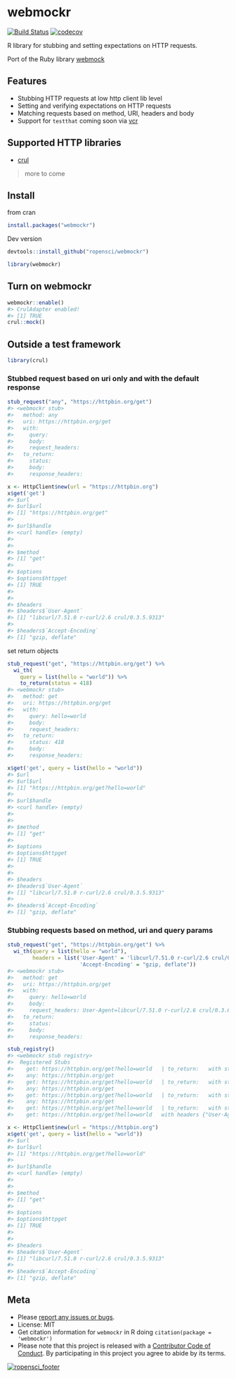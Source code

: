 webmockr
========



[![Build Status](https://travis-ci.org/ropensci/webmockr.svg?branch=master)](https://travis-ci.org/ropensci/webmockr)
[![codecov](https://codecov.io/gh/ropensci/webmockr/branch/master/graph/badge.svg)](https://codecov.io/gh/ropensci/webmockr)

R library for stubbing and setting expectations on HTTP requests.

Port of the Ruby library [webmock](https://github.com/bblimke/webmock)


## Features

* Stubbing HTTP requests at low http client lib level
* Setting and verifying expectations on HTTP requests
* Matching requests based on method, URI, headers and body
* Support for `testthat` coming soon via [vcr](https://github.com/ropenscilabs/vcr)

## Supported HTTP libraries

* [crul](https://github.com/ropensci/crul)

> more to come

## Install

from cran


```r
install.packages("webmockr")
```

Dev version


```r
devtools::install_github("ropensci/webmockr")
```


```r
library(webmockr)
```

## Turn on webmockr


```r
webmockr::enable()
#> CrulAdapter enabled!
#> [1] TRUE
crul::mock()
```

## Outside a test framework


```r
library(crul)
```

### Stubbed request based on uri only and with the default response


```r
stub_request("any", "https://httpbin.org/get")
#> <webmockr stub> 
#>   method: any
#>   uri: https://httpbin.org/get
#>   with: 
#>     query: 
#>     body: 
#>     request_headers: 
#>   to_return: 
#>     status: 
#>     body: 
#>     response_headers:
```


```r
x <- HttpClient$new(url = "https://httpbin.org")
x$get('get')
#> $url
#> $url$url
#> [1] "https://httpbin.org/get"
#> 
#> $url$handle
#> <curl handle> (empty)
#> 
#> 
#> $method
#> [1] "get"
#> 
#> $options
#> $options$httpget
#> [1] TRUE
#> 
#> 
#> $headers
#> $headers$`User-Agent`
#> [1] "libcurl/7.51.0 r-curl/2.6 crul/0.3.5.9313"
#> 
#> $headers$`Accept-Encoding`
#> [1] "gzip, deflate"
```

set return objects


```r
stub_request("get", "https://httpbin.org/get") %>%
  wi_th(
    query = list(hello = "world")) %>%
    to_return(status = 418)
#> <webmockr stub> 
#>   method: get
#>   uri: https://httpbin.org/get
#>   with: 
#>     query: hello=world
#>     body: 
#>     request_headers: 
#>   to_return: 
#>     status: 418
#>     body: 
#>     response_headers:
```


```r
x$get('get', query = list(hello = "world"))
#> $url
#> $url$url
#> [1] "https://httpbin.org/get?hello=world"
#> 
#> $url$handle
#> <curl handle> (empty)
#> 
#> 
#> $method
#> [1] "get"
#> 
#> $options
#> $options$httpget
#> [1] TRUE
#> 
#> 
#> $headers
#> $headers$`User-Agent`
#> [1] "libcurl/7.51.0 r-curl/2.6 crul/0.3.5.9313"
#> 
#> $headers$`Accept-Encoding`
#> [1] "gzip, deflate"
```

### Stubbing requests based on method, uri and query params


```r
stub_request("get", "https://httpbin.org/get") %>%
  wi_th(query = list(hello = "world"), 
        headers = list('User-Agent' = 'libcurl/7.51.0 r-curl/2.6 crul/0.3.6', 
                       'Accept-Encoding' = "gzip, deflate"))
#> <webmockr stub> 
#>   method: get
#>   uri: https://httpbin.org/get
#>   with: 
#>     query: hello=world
#>     body: 
#>     request_headers: User-Agent=libcurl/7.51.0 r-curl/2.6 crul/0.3.6, Accept-Encoding=gzip, deflate
#>   to_return: 
#>     status: 
#>     body: 
#>     response_headers:
```


```r
stub_registry()
#> <webmockr stub registry> 
#>  Registered Stubs
#>    get: https://httpbin.org/get?hello=world   | to_return:   with status 418 
#>    any: https://httpbin.org/get 
#>    get: https://httpbin.org/get?hello=world   | to_return:   with status 418 
#>    any: https://httpbin.org/get 
#>    get: https://httpbin.org/get?hello=world   | to_return:   with status 418 
#>    any: https://httpbin.org/get 
#>    get: https://httpbin.org/get?hello=world   | to_return:   with status 418 
#>    get: https://httpbin.org/get?hello=world   with headers {"User-Agent":"libcurl/7.51.0 r-curl/2.6 crul/0.3.6","Accept-Encoding":"gzip, deflate"}
```


```r
x <- HttpClient$new(url = "https://httpbin.org")
x$get('get', query = list(hello = "world"))
#> $url
#> $url$url
#> [1] "https://httpbin.org/get?hello=world"
#> 
#> $url$handle
#> <curl handle> (empty)
#> 
#> 
#> $method
#> [1] "get"
#> 
#> $options
#> $options$httpget
#> [1] TRUE
#> 
#> 
#> $headers
#> $headers$`User-Agent`
#> [1] "libcurl/7.51.0 r-curl/2.6 crul/0.3.5.9313"
#> 
#> $headers$`Accept-Encoding`
#> [1] "gzip, deflate"
```

## Meta

* Please [report any issues or bugs](https://github.com/ropensci/webmockr/issues).
* License: MIT
* Get citation information for `webmockr` in R doing `citation(package = 'webmockr')`
* Please note that this project is released with a [Contributor Code of Conduct](CONDUCT.md).
By participating in this project you agree to abide by its terms.

[![ropensci_footer](https://ropensci.org/public_images/github_footer.png)](https://ropensci.org)
